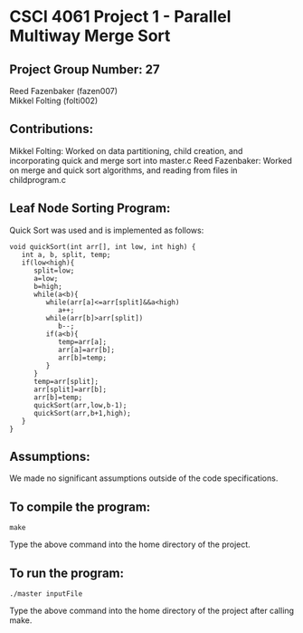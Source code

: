 # CSCI 4061 Project 1 - Parallel Multiway Merge Sort
## Project Group Number: 27  
Reed Fazenbaker (fazen007)  
Mikkel Folting (folti002)

## Contributions:  
Mikkel Folting: Worked on data partitioning, child creation, and incorporating quick and merge sort into master.c 
Reed Fazenbaker: Worked on merge and quick sort algorithms, and reading from files in childprogram.c
  
## Leaf Node Sorting Program:  
Quick Sort was used and is implemented as follows:
```
void quickSort(int arr[], int low, int high) {
   int a, b, split, temp;
   if(low<high){
      split=low;
      a=low;
      b=high;
      while(a<b){
         while(arr[a]<=arr[split]&&a<high)
            a++;
         while(arr[b]>arr[split])
            b--;
         if(a<b){
            temp=arr[a];
            arr[a]=arr[b];
            arr[b]=temp;
         }
      }
      temp=arr[split];
      arr[split]=arr[b];
      arr[b]=temp;
      quickSort(arr,low,b-1);
      quickSort(arr,b+1,high);
   }
}
```

## Assumptions:  
We made no significant assumptions outside of the code specifications.

## To compile the program:  
```
make
```
Type the above command into the home directory of the project. 

## To run the program:  
```
./master inputFile
```
Type the above command into the home directory of the project after calling make.
